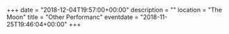 +++
date = "2018-12-04T19:57:00+00:00"
description = ""
location = "The Moon"
title = "Other Performanc"
eventdate = "2018-11-25T19:46:04+00:00"
+++
